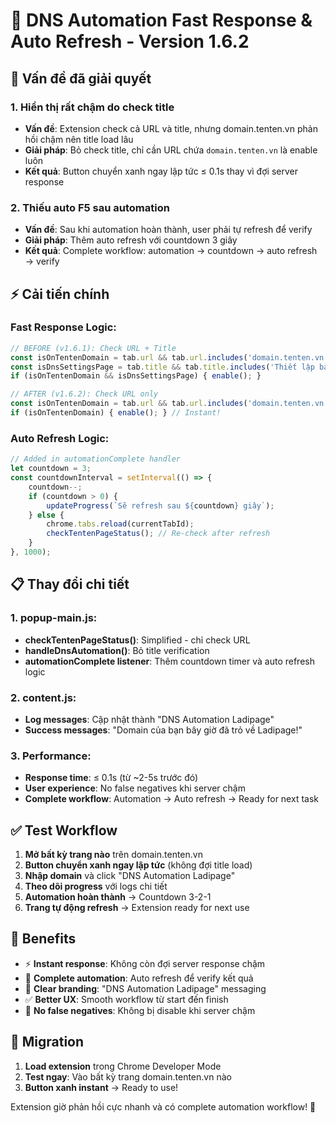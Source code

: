 # 🚀 DNS Automation Fast Response & Auto Refresh - Version 1.6.2

## 🎯 Vấn đề đã giải quyết

### 1. **Hiển thị rất chậm do check title**
- **Vấn đề**: Extension check cả URL và title, nhưng domain.tenten.vn phản hồi chậm nên title load lâu
- **Giải pháp**: Bỏ check title, chỉ cần URL chứa `domain.tenten.vn` là enable luôn
- **Kết quả**: Button chuyển xanh ngay lập tức ≤ 0.1s thay vì đợi server response

### 2. **Thiếu auto F5 sau automation**
- **Vấn đề**: Sau khi automation hoàn thành, user phải tự refresh để verify
- **Giải pháp**: Thêm auto refresh với countdown 3 giây
- **Kết quả**: Complete workflow: automation → countdown → auto refresh → verify

## ⚡ Cải tiến chính

### Fast Response Logic:
```javascript
// BEFORE (v1.6.1): Check URL + Title
const isOnTentenDomain = tab.url && tab.url.includes('domain.tenten.vn');
const isDnsSettingsPage = tab.title && tab.title.includes('Thiết lập bản ghi');
if (isOnTentenDomain && isDnsSettingsPage) { enable(); }

// AFTER (v1.6.2): Check URL only
const isOnTentenDomain = tab.url && tab.url.includes('domain.tenten.vn');
if (isOnTentenDomain) { enable(); } // Instant!
```

### Auto Refresh Logic:
```javascript
// Added in automationComplete handler
let countdown = 3;
const countdownInterval = setInterval(() => {
    countdown--;
    if (countdown > 0) {
        updateProgress(`Sẽ refresh sau ${countdown} giây`);
    } else {
        chrome.tabs.reload(currentTabId);
        checkTentenPageStatus(); // Re-check after refresh
    }
}, 1000);
```

## 📋 Thay đổi chi tiết

### 1. popup-main.js:
- **checkTentenPageStatus()**: Simplified - chỉ check URL
- **handleDnsAutomation()**: Bỏ title verification
- **automationComplete listener**: Thêm countdown timer và auto refresh logic

### 2. content.js:
- **Log messages**: Cập nhật thành "DNS Automation Ladipage"
- **Success messages**: "Domain của bạn bây giờ đã trỏ về Ladipage!"

### 3. Performance:
- **Response time**: ≤ 0.1s (từ ~2-5s trước đó)
- **User experience**: No false negatives khi server chậm
- **Complete workflow**: Automation → Auto refresh → Ready for next task

## ✅ Test Workflow

1. **Mở bất kỳ trang nào** trên domain.tenten.vn
2. **Button chuyển xanh ngay lập tức** (không đợi title load)
3. **Nhập domain** và click "DNS Automation Ladipage"
4. **Theo dõi progress** với logs chi tiết
5. **Automation hoàn thành** → Countdown 3-2-1
6. **Trang tự động refresh** → Extension ready for next use

## 🎯 Benefits

- ⚡ **Instant response**: Không còn đợi server response chậm
- 🔄 **Complete automation**: Auto refresh để verify kết quả
- 🎯 **Clear branding**: "DNS Automation Ladipage" messaging
- ✅ **Better UX**: Smooth workflow từ start đến finish
- 🚫 **No false negatives**: Không bị disable khi server chậm

## 🔄 Migration

1. **Load extension** trong Chrome Developer Mode
2. **Test ngay**: Vào bất kỳ trang domain.tenten.vn nào
3. **Button xanh instant** → Ready to use!

Extension giờ phản hồi cực nhanh và có complete automation workflow! 🎉
